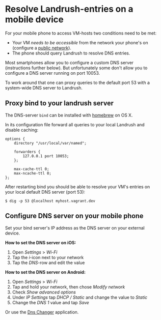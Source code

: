 # Resolve Landrush-entries on a mobile device

For your mobile phone to access VM-hosts two conditions need to be met:
- Your VM *needs to be accessible* from the network your phone's on (configure a [public network](http://docs.vagrantup.com/v2/networking/public_network.html)).
- The phone should query Landrush to resolve DNS entries.

Most smartphones allow you to configure a custom DNS server (instructions further below).
But unfortunately some don't allow you to configure a DNS server running on port 10053.

To work around that one can proxy queries to the default port 53 with a system-wide DNS server to Landrush.

## Proxy bind to your landrush server
The DNS-server `bind` can be installed with [homebrew](http://brew.sh/) on OS X.

In its configuration file forward all queries to your local Landrush and disable caching:

    options {
        directory "/usr/local/var/named";

        forwarders {
            127.0.0.1 port 10053;
        };

        max-cache-ttl 0;
        max-ncache-ttl 0;
    };


After restarting bind you should be able to resolve your VM's entries on your local default DNS server (port 53):

    $ dig -p 53 @localhost myhost.vagrant.dev

## Configure DNS server on your mobile phone
Set your bind server's IP address as the DNS server on your external device.

**How to set the DNS server on iOS:**

1. Open *Settings* > *Wi-Fi*
2. Tap the *i*-icon next to your network
3. Tap the *DNS*-row and edit the value

**How to set the DNS server on Android:**

1. Open *Settings* > *Wi-Fi*
2. Tap and hold your network, then chose *Modify network*
3. Check *Show advanced options*
4. Under *IP Settings* tap *DHCP / Static* and change the value to *Static*
5. Change the *DNS 1* value and tap *Save*

Or use the [Dns Changer](https://play.google.com/store/apps/details?id=net.emrekoc.dnschanger) application.

